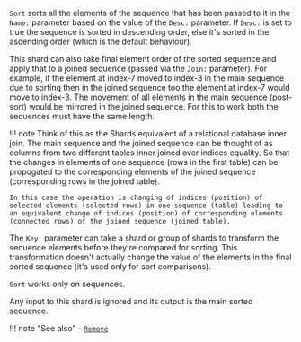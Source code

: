 `Sort` sorts all the elements of the sequence that has been passed to it in the `Name:` parameter based on the value of the `Desc:` parameter. If `Desc:` is set to true the sequence is sorted in descending order, else it's sorted in the ascending order (which is the default behaviour).

This shard can also take final element order of the sorted sequence and apply that to a joined sequence (passed via the `Join:` parameter). For example, if the element at index-7 moved to index-3 in the main sequence due to sorting then in the joined sequence too the element at index-7 would move to index-3. The movement of all elements in the main sequence (post-sort) would be mirrored in the joined sequence. For this to work both the sequences must have the same length.

!!! note
    Think of this as the Shards equivalent of a relational database inner join. The main sequence and the joined sequence can be thought of as columns from two different tables inner joined over indices equality. So that the changes in elements of one sequence (rows in the first table) can be propogated to the corresponding elements of the joined sequence (corresponding rows in the joined table). 

    In this case the operation is changing of indices (position) of selected elements (selected rows) in one sequence (table) leading to an equivalent change of indices (position) of corresponding elements (connected rows) of the joined sequence (joined table).

The `Key:` parameter can take a shard or group of shards to transform the sequence elements before they're compared for sorting. This transformation doesn't actually change the value of the elements in the final sorted sequence (it's used only for sort comparisons).

`Sort` works only on sequences.

Any input to this shard is ignored and its output is the main sorted sequence.

!!! note "See also"
    - [`Remove`](../Remove)
